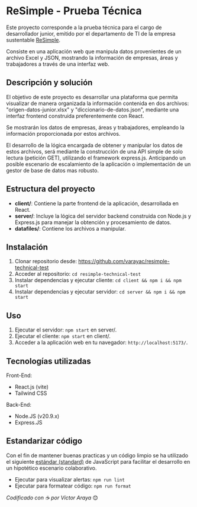 # ReSimple - Prueba Técnica

Este proyecto corresponde a la prueba técnica para el cargo de desarrollador junior, emitido por el departamento de TI de la empresa sustentable [ReSimple](https://www.resimple.cl).

Consiste en una aplicación web que manipula datos provenientes de un archivo Excel y JSON, mostrando la información de empresas, áreas y trabajadores a través de una interfaz web.

## Descripción y solución

El objetivo de este proyecto es desarrollar una plataforma que permita visualizar de manera organizada la información contenida en dos archivos: "origen-datos-junior.xlsx" y "diccionario-de-datos.json", mediante una interfaz frontend construida preferentemente con React.

Se mostrarán los datos de empresas, áreas y trabajadores, empleando la información proporcionada por estos archivos.

El desarrollo de la lógica encargada de obtener y manipular los datos de estos archivos, será mediante la construcción de una API simple de solo lectura (petición GET), utilizando el framework express.js. Anticipando un posible escenario de escalamiento de la aplicación o implementación de un gestor de base de datos mas robusto.

## Estructura del proyecto

-   **client/**: Contiene la parte frontend de la aplicación, desarrollada en React.
-   **server/**: Incluye la lógica del servidor backend construida con Node.js y Express.js para manejar la obtención y procesamiento de datos.
-   **datafiles/**: Contiene los archivos a manipular.

## Instalación

1. Clonar repositorio desde: https://github.com/varayac/resimple-technical-test
2. Acceder al repositorio: `cd resimple-technical-test`
3. Instalar dependencias y ejecutar cliente: `cd client && npm i && npm start`
4. Instalar dependencias y ejecutar servidor: `cd server && npm i && npm start`

## Uso

1. Ejecutar el servidor: `npm start` en server/.
2. Ejecutar el cliente: `npm start` en client/.
3. Acceder a la aplicación web en tu navegador: `http://localhost:5173/`.

## Tecnologías utilizadas

Front-End:

-   React.js (vite)
-   Tailwind CSS

Back-End:

-   Node.JS (v20.9.x)
-   Express.JS

## Estandarizar código

Con el fin de mantener buenas practicas y un código limpio se ha utilizado el siguiente [estándar (standard)](https://standardjs.com) de JavaScript para facilitar el desarrollo en un hipotético escenario colaborativo.

-   Ejecutar para visualizar alertas: `npm run lint`
-   Ejecutar para formatear código: `npm run format`

_Codificado con ☕️ por Víctor Araya_ 😊
